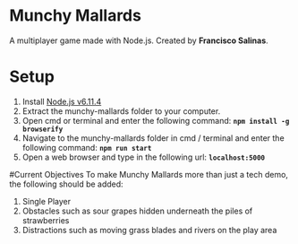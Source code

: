 # Munchy Mallards

A multiplayer game made with Node.js. Created by **Francisco Salinas**.

# Setup
 1. Install [Node.js v6.11.4](https://nodejs.org/en/blog/release/v6.11.4/) 
 2. Extract the munchy-mallards folder to your computer.
 2. Open cmd or terminal and enter the following command: **`npm install -g browserify`**
 3. Navigate to the munchy-mallards folder in cmd / terminal and enter the following command: **`npm run start`**
 4. Open a web browser and type in the following url: **`localhost:5000`**


#Current Objectives
To make Munchy Mallards more than just a tech demo, the following should be added:

 1. Single Player
 2. Obstacles such as sour grapes hidden underneath the piles of strawberries
 3. Distractions such as moving grass blades and rivers on the play area

